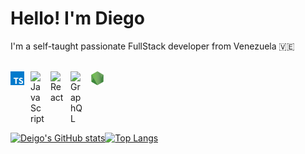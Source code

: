 # Hello! I'm Diego

I'm a self-taught passionate FullStack developer from Venezuela 🇻🇪

<br/>


<div>
<img align="left" alt="TypeScript" width="22px" src="https://raw.githubusercontent.com/github/explore/80688e429a7d4ef2fca1e82350fe8e3517d3494d/topics/typescript/typescript.png" style="padding-right: 10px;" >
<img align="left" alt="JavaScript" width="22px" src="https://cdn.jsdelivr.net/gh/devicons/devicon/icons/javascript/javascript-original.svg" style="padding-right: 10px;" />
<img align="left" alt="React" width="22px" src="https://cdn.jsdelivr.net/gh/devicons/devicon/icons/react/react-original.svg" style="padding-right: 10px;" />
<img align="left" alt="GraphQL" width="22px" src="https://cdn.jsdelivr.net/gh/devicons/devicon/icons/graphql/graphql-plain.svg" style="padding-right:10px;" />
<img  align="left" alt="nodejs" width="22px" src="https://raw.githubusercontent.com/github/explore/80688e429a7d4ef2fca1e82350fe8e3517d3494d/topics/nodejs/nodejs.png" style="padding-right:10px;" />
</div>

<br/>
<br/>

<div style="display: flex; flex-direction: row; flex-wrap: nowrap; width: 100%;">

[![Deigo's GitHub stats](https://github-readme-stats.vercel.app/api?username=smartcrash&count_private=true&show_icons=true)](https://github.com/anuraghazra/github-readme-stats)

[![Top Langs](https://github-readme-stats.vercel.app/api/top-langs/?username=smartcrash&layout=compact)](https://github.com/anuraghazra/github-readme-stats)

</div>

